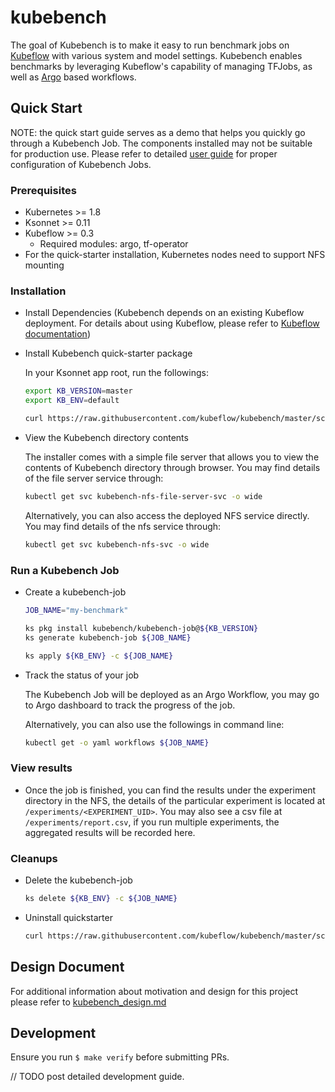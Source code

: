 # kubebench

The goal of Kubebench is to make it easy to run benchmark jobs on [Kubeflow](https://github.com/kubeflow/kubeflow) with various system and model settings. Kubebench enables benchmarks by leveraging Kubeflow's capability of managing TFJobs, as well as [Argo](https://github.com/argoproj/argo) based workflows.


## Quick Start

NOTE: the quick start guide serves as a demo that helps you quickly go through a Kubebench Job. The components installed may not be suitable for production use. Please refer to detailed [user guide](doc/user_guide.md) for proper configuration of Kubebench Jobs.

### Prerequisites

  - Kubernetes >= 1.8
  - Ksonnet >= 0.11
  - Kubeflow >= 0.3
    - Required modules: argo, tf-operator
  - For the quick-starter installation, Kubernetes nodes need to support NFS mounting

### Installation

  - Install Dependencies (Kubebench depends on an existing Kubeflow deployment. For details about using Kubeflow, please refer to [Kubeflow documentation](https://www.kubeflow.org/docs/started/getting-started/))

  - Install Kubebench quick-starter package

    In your Ksonnet app root, run the followings:

    ```bash
    export KB_VERSION=master
    export KB_ENV=default

    curl https://raw.githubusercontent.com/kubeflow/kubebench/master/scripts/install_quickstarter.sh | bash
    ```

  - View the Kubebench directory contents

    The installer comes with a simple file server that allows you to view the contents of Kubebench directory through browser. You may find details of the file server service through:

    ```bash
    kubectl get svc kubebench-nfs-file-server-svc -o wide
    ```

    Alternatively, you can also access the deployed NFS service directly. You may find details of the nfs service through:

    ```bash
    kubectl get svc kubebench-nfs-svc -o wide
    ```

### Run a Kubebench Job

  - Create a kubebench-job

    ```bash
    JOB_NAME="my-benchmark"

    ks pkg install kubebench/kubebench-job@${KB_VERSION}
    ks generate kubebench-job ${JOB_NAME}

    ks apply ${KB_ENV} -c ${JOB_NAME}
    ```

  - Track the status of your job

    The Kubebench Job will be deployed as an Argo Workflow, you may go to Argo dashboard to track the progress of the job.

    Alternatively, you can also use the followings in command line:

    ```bash
    kubectl get -o yaml workflows ${JOB_NAME}
    ```

### View results

  - Once the job is finished, you can find the results under the experiment directory in the NFS, the details of the particular experiment is located at `/experiments/<EXPERIMENT_UID>`. You may also see a csv file at `/experiments/report.csv`, if you run multiple experiments, the aggregated results will be recorded here.

### Cleanups

  - Delete the kubebench-job

    ```bash
    ks delete ${KB_ENV} -c ${JOB_NAME}
    ```

  - Uninstall quickstarter

    ```bash
    curl https://raw.githubusercontent.com/kubeflow/kubebench/master/scripts/uninstall_quickstarter.sh | bash
    ```

## Design Document

For additional information about motivation and design for this project please refer to [kubebench_design.md](./doc/kubebench_design.md)


## Development

Ensure you run `$ make verify` before submitting PRs. 

// TODO post detailed development guide.
